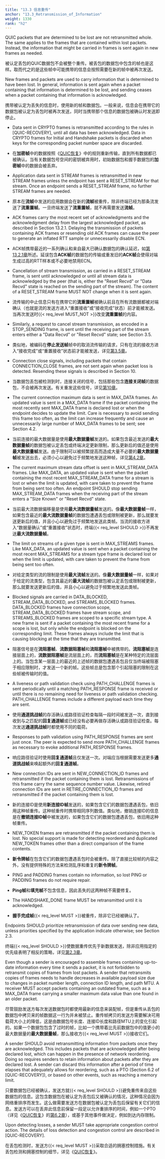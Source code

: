 ```yaml
---
title: "13.3 信息重传"
anchor: "13.3_Retransmission_of_Information"
weight: 1330
rank: "h2"
---
```


QUIC packets that are determined to be lost are not retransmitted whole. The same applies to the frames that are contained within lost packets. Instead, the information that might be carried in frames is sent again in new frames as needed.

被认定丢包的QUIC数据包不会被整个重传。被丢包的数据包中包含的帧也是这样。取而代之的是这些帧中可能携带的信息会按照需要在新的帧中被再次发送。

New frames and packets are used to carry information that is determined to have been lost. In general, information is sent again when a packet containing that information is determined to be lost, and sending ceases when a packet containing that information is acknowledged.

携带被认定为丢失的信息时，使用新的帧和数据包。一般来说，信息会在携带它的数据包被认定为丢包时被再次发送，同时当携带那个信息的数据包被确认时发送即停止。

* Data sent in CRYPTO frames is retransmitted according to the rules in [QUIC-RECOVERY], until all data has been acknowledged. Data in CRYPTO frames for Initial and Handshake packets is discarded when keys for the corresponding packet number space are discarded.

* 在**加密帧**中的数据按照《[QUIC恢复]()》中的规则重新传输，直到所有数据都已被确认。当有关数据包号空间的密钥被弃用时，初始数据包和握手数据包的**加密帧**中的数据会被丢弃。

* Application data sent in STREAM frames is retransmitted in new STREAM frames unless the endpoint has sent a RESET_STREAM for that stream. Once an endpoint sends a RESET_STREAM frame, no further STREAM frames are needed.

* 原本在**流帧**中发送的应用数据会在新的**流帧**被重传，除非终端已经为那条流发送了**流重置帧**。一旦终端发送了**流重置帧**，就不再需要发送**流帧**。

* ACK frames carry the most recent set of acknowledgments and the acknowledgment delay from the largest acknowledged packet, as described in Section 13.2.1. Delaying the transmission of packets containing ACK frames or resending old ACK frames can cause the peer to generate an inflated RTT sample or unnecessarily disable ECN.

* ACK帧携带最近的一系列确认和来自最大已确认数据包的确认延迟，如[第13.2.1章]()所述。延误包含**ACK帧**的数据包的传输或重发旧的**ACK帧**会使得对端生成过高的RTT样本或不必要地禁用ECN。

* Cancellation of stream transmission, as carried in a RESET_STREAM frame, is sent until acknowledged or until all stream data is acknowledged by the peer (that is, either the "Reset Recvd" or "Data Recvd" state is reached on the sending part of the stream). The content of a RESET_STREAM frame MUST NOT change when it is sent again.

* 流传输的中止信息只有在携带它的**流重置帧**被确认前且在所有流数据都被对端确认（也就是流的发送方进入“重置接收”或“接收完成”状态）前才能被发送。当再次发送时{{< req_level MUST_NOT >}}改变**流重置帧**的内容。

* Similarly, a request to cancel stream transmission, as encoded in a STOP_SENDING frame, is sent until the receiving part of the stream enters either a "Data Recvd" or "Reset Recvd" state; see Section 3.5.

* 类似地，被编码在**停止发送帧**帧中的取消流传输的请求，只有在流的接收方进入“接收完成”或“重置接收”状态前才能被发送，详见[第3.5章]()。

* Connection close signals, including packets that contain CONNECTION_CLOSE frames, are not sent again when packet loss is detected. Resending these signals is described in Section 10.

* 当数据包丢包被检测到时，连接关闭的信号，包括那些包含**连接关闭帧**的数据包，不会被再次发送。有关重发这些信号，详见[第10章]()。

* The current connection maximum data is sent in MAX_DATA frames. An updated value is sent in a MAX_DATA frame if the packet containing the most recently sent MAX_DATA frame is declared lost or when the endpoint decides to update the limit. Care is necessary to avoid sending this frame too often, as the limit can increase frequently and cause an unnecessarily large number of MAX_DATA frames to be sent; see Section 4.2.

* 当前连接的最大数据量是使用**最大数据量帧**发送的。如果包含最近发送的**最大数据量帧**的数据包被认定丢包或终端决定更新限制，那么更新后的值还是使用**最大数据量帧**发送。由于限制可以被频繁提高而造成大量不必要的**最大数据量帧**被发送出去，必须小心以避免过于频繁地发送这种帧，详见[第4.2章]()。

* The current maximum stream data offset is sent in MAX_STREAM_DATA frames. Like MAX_DATA, an updated value is sent when the packet containing the most recent MAX_STREAM_DATA frame for a stream is lost or when the limit is updated, with care taken to prevent the frame from being sent too often. An endpoint SHOULD stop sending MAX_STREAM_DATA frames when the receiving part of the stream enters a "Size Known" or "Reset Recvd" state.

* 当前最大流数据偏移量是使用**最大流数据量帧**发送的。像**最大数据量帧**一样，如果包含最近的**最大流数据量帧**的数据包遭遇丢包或限制被更新，那么就要发送更新后的值，并且小心以避免过于频繁地发送此类帧。当流的接收方进入“数据量确认”或“重置接收”状态时，终端{{< req_level SHOULD >}}不再发送**最大流数据量帧**。

* The limit on streams of a given type is sent in MAX_STREAMS frames. Like MAX_DATA, an updated value is sent when a packet containing the most recent MAX_STREAMS for a stream type frame is declared lost or when the limit is updated, with care taken to prevent the frame from being sent too often.

* 对给定类型的流的限制是使用**最大流帧**发送的。像**最大数据量帧**一样，如果对于给定的流类型，包含其最近的**最大流帧**的数据包被认定丢包或限制被更新，那么就要发送更新后的值，并且小心以避免过于频繁地发送此类帧。

* Blocked signals are carried in DATA_BLOCKED, STREAM_DATA_BLOCKED, and STREAMS_BLOCKED frames. DATA_BLOCKED frames have connection scope, STREAM_DATA_BLOCKED frames have stream scope, and STREAMS_BLOCKED frames are scoped to a specific stream type. A new frame is sent if a packet containing the most recent frame for a scope is lost, but only while the endpoint is blocked on the corresponding limit. These frames always include the limit that is causing blocking at the time that they are transmitted.

* 阻塞信号是在**流阻塞帧**、**流数据阻塞帧**和**流阻塞帧**中被携带的。**流阻塞帧**是连接层面上的，**流数据阻塞帧**是流层面上的，而**流阻塞帧**是在某种特定的流层面上的。当包含某一层面上的最近的上述帧的数据包遭遇丢包且仅当终端被阻塞于相应限制时，才发送一个新的帧。这些帧总是包含那个引起阻塞的限制在这些帧被传输时的值。

* A liveness or path validation check using PATH_CHALLENGE frames is sent periodically until a matching PATH_RESPONSE frame is received or until there is no remaining need for liveness or path validation checking. PATH_CHALLENGE frames include a different payload each time they are sent.

* 使用**通道挑战帧**的存活确认或路径验证检查每隔一段时间被发送一次，直到接收到与之匹配的**回复通道帧**或已经没有必要再做存活确认或路径验证检查。每次发送**通道挑战帧**时都使用不同的载荷。

* Responses to path validation using PATH_RESPONSE frames are sent just once. The peer is expected to send more PATH_CHALLENGE frames as necessary to evoke additional PATH_RESPONSE frames.

* 响应路径验证时使用**回复通道帧**且仅发送一次。对端应当根据需要发送更多**通道挑战帧**来唤起额外的**回复通道帧**。

* New connection IDs are sent in NEW_CONNECTION_ID frames and retransmitted if the packet containing them is lost. Retransmissions of this frame carry the same sequence number value. Likewise, retired connection IDs are sent in RETIRE_CONNECTION_ID frames and retransmitted if the packet containing them is lost.

* 新的连接ID是使用**新连接ID帧**发送的，如果包含它们的数据包遭遇丢包，依旧用这种帧重传。这种帧重传时携带相同序列数值。类似地，撤销连接ID的信息是在**撤销连接ID帧**中被发送的，如果包含它们的数据包遭遇丢包，依旧用这种帧重传。

* NEW_TOKEN frames are retransmitted if the packet containing them is lost. No special support is made for detecting reordered and duplicated NEW_TOKEN frames other than a direct comparison of the frame contents.

* **新令牌帧**在包含它们的数据包遭遇丢包时会被重传。除了直接比较帧的内容之外，没有提供特殊的方法来检测乱序和重复的**新令牌帧**。

* PING and PADDING frames contain no information, so lost PING or PADDING frames do not require repair.

* **Ping帧**和**填充帧**不包含信息，因此丢失的这两种帧不需要修复。

* The HANDSHAKE_DONE frame MUST be retransmitted until it is acknowledged.

* **握手完成帧**{{< req_level MUST >}}被重传，除非它已经被确认了。

Endpoints SHOULD prioritize retransmission of data over sending new data, unless priorities specified by the application indicate otherwise; see Section 2.3.

终端{{< req_level SHOULD >}}使数据重传优先于新数据发送，除非应用指定的优先级表明了相反的策略，详见[第2.3章]()。

Even though a sender is encouraged to assemble frames containing up-to-date information every time it sends a packet, it is not forbidden to retransmit copies of frames from lost packets. A sender that retransmits copies of frames needs to handle decreases in available payload size due to changes in packet number length, connection ID length, and path MTU. A receiver MUST accept packets containing an outdated frame, such as a MAX_DATA frame carrying a smaller maximum data value than one found in an older packet.

尽管鼓励发送方每次发送数据包时都使用最新的信息来装配帧，但是重传从丢包的数据包中拷贝来的帧数据这一行为并未被禁止。重传帧拷贝的发送方需要解决可用载荷大小上的降低，这是由数据包号长度、连接ID长度和路径MTU上的变化引起的。如果一个数据包包含了过时的帧，比如一个携带着比先前数据包中的值更小的最大数据量的**最大数据量帧**，那么接收方{{< req_level MUST >}}接收它们。

A sender SHOULD avoid retransmitting information from packets once they are acknowledged. This includes packets that are acknowledged after being declared lost, which can happen in the presence of network reordering. Doing so requires senders to retain information about packets after they are declared lost. A sender can discard this information after a period of time elapses that adequately allows for reordering, such as a PTO (Section 6.2 of [QUIC-RECOVERY]), or based on other events, such as reaching a memory limit.

只要数据包已经被确认，发送方就{{< req_level SHOULD >}}避免重传来自这些数据包的信息。这包含数据包在被认定为丢包后又被确认的情况，这种情况会因为网络重排序而发生。这么做需要发送方在数据包被认定为丢包后保留有关它们的信息。发送方可以在丢弃此信息前保留一段足以允许重排序的时间，例如一个PTO（详见《[QUIC恢复]()》的[第6.2章]()），或基于其他事件做决定，例如到达内存限制。

Upon detecting losses, a sender MUST take appropriate congestion control action. The details of loss detection and congestion control are described in [QUIC-RECOVERY].

在丢包检测时，发送方{{< req_level MUST >}}采取合适的拥塞控制措施。有关丢包检测和拥塞控制的细节，详见《[QUIC恢复]()》。
